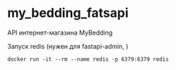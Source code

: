 # my_bedding_fatsapi
API интернет-магазина MyBеdding


Запуск redis (нужен для fastapi-admin, )
```shell
docker run -it --rm --name redis -p 6379:6379 redis
```

